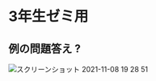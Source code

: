 # 3年生ゼミ用

## 例の問題答え ?
![スクリーンショット 2021-11-08 19 28 51](https://user-images.githubusercontent.com/39938950/140726173-75575c05-99aa-44dd-9496-38a516484c67.png)
